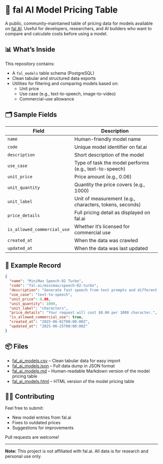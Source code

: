 # 🧠 fal AI Model Pricing Table

A public, community-maintained table of pricing data for models available on [fal AI](https://fal.ai). Useful for developers, researchers, and AI builders who want to compare and calculate costs before using a model.

## 📊 What’s Inside

This repository contains:
- A `fal_models` table schema (PostgreSQL)
- Clean tabular and structured data exports
- Utilities for filtering and comparing models based on:
  - Unit price
  - Use case (e.g., text-to-speech, image-to-video)
  - Commercial-use allowance

## 🗂 Sample Fields

| Field                     | Description                                               |
|---------------------------|-----------------------------------------------------------|
| `name`                   | Human-friendly model name                                  |
| `code`                   | Unique model identifier on fal.ai                         |
| `description`            | Short description of the model                            |
| `use_case`               | Type of task the model performs (e.g., text-to-speech)    |
| `unit_price`             | Price amount (e.g., 0.06)                                  |
| `unit_quantity`          | Quantity the price covers (e.g., 1000)                     |
| `unit_label`             | Unit of measurement (e.g., characters, tokens, seconds)    |
| `price_details`          | Full pricing detail as displayed on fal.ai                |
| `is_allowed_commercial_use` | Whether it’s licensed for commercial use             |
| `created_at`             | When the data was crawled                                  |
| `updated_at`             | When the data was last updated                             |

## 🧾 Example Record

```json
{
  "name": "MiniMax Speech-02 Turbo",
  "code": "fal-ai/minimax/speech-02-turbo",
  "description": "Generate fast speech from text prompts and different voices using the MiniMax Speech-02 Turbo model.",
  "use_case": "text-to-speech",
  "unit_price": 0.06,
  "unit_quantity": 1000,
  "unit_label": "characters",
  "price_details": "Your request will cost $0.06 per 1000 character.",
  "is_allowed_commercial_use": true,
  "created_at": "2025-06-01T00:00:00Z",
  "updated_at": "2025-06-25T00:00:00Z"
}
```

## 📦 Files

- [fal_ai_models.csv](fal_ai_models.csv) – Clean tabular data for easy import
- [fal_ai_models.json](fal_ai_models.json) – Full data dump in JSON format
- [fal_ai_models.md](fal_ai_models.md) – Human-readable Markdown version of the model pricing table
- [fal_ai_models.html](fal_ai_models.html) – HTML version of the model pricing table

## 🧑‍💻 Contributing

Feel free to submit:
- New model entries from fal.ai
- Fixes to outdated prices
- Suggestions for improvements

Pull requests are welcome!

---

**Note:** This project is not affiliated with fal.ai. All data is for research and personal use only.
